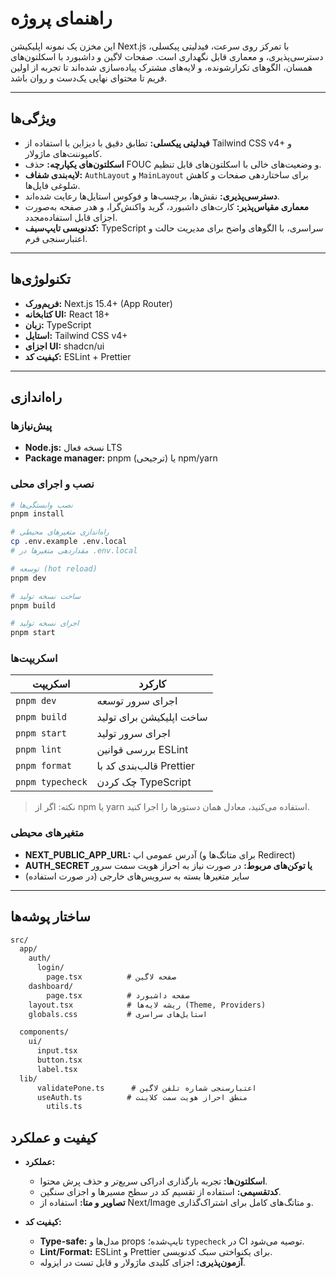 # راهنمای پروژه

این مخزن یک نمونه اپلیکیشن Next.js با تمرکز روی سرعت، فیدلیتی پیکسلی، دسترسی‌پذیری، و معماری قابل نگهداری است. صفحات لاگین و داشبورد با اسکلتون‌های همسان، الگوهای تکرارشونده، و لایه‌های مشترک پیاده‌سازی شده‌اند تا تجربه از اولین فریم تا محتوای نهایی یک‌دست و روان باشد.

---

## ویژگی‌ها

- **فیدلیتی پیکسلی:** تطابق دقیق با دیزاین با استفاده از Tailwind CSS v4+ و کامپوننت‌های ماژولار.
- **اسکلتون‌های یکپارچه:** حذف FOUC و وضعیت‌های خالی با اسکلتون‌های قابل تنظیم.
- **لایه‌بندی شفاف:** `AuthLayout` و `MainLayout` برای ساختاردهی صفحات و کاهش شلوغی فایل‌ها.
- **دسترسی‌پذیری:** نقش‌ها، برچسب‌ها و فوکوس استایل‌ها رعایت شده‌اند.
- **معماری مقیاس‌پذیر:** کارت‌های داشبورد، گرید واکنش‌گرا، و هدر صفحه به‌صورت اجزای قابل استفاده‌مجدد.
- **کدنویسی تایپ‌سیف:** TypeScript سراسری، با الگوهای واضح برای مدیریت حالت و اعتبارسنجی فرم.

---

## تکنولوژی‌ها

- **فریم‌ورک:** Next.js 15.4+ (App Router)
- **کتابخانه UI:** React 18+
- **زبان:** TypeScript
- **استایل:** Tailwind CSS v4+
- **اجزای UI:** shadcn/ui
- **کیفیت کد:** ESLint + Prettier

---

## راه‌اندازی

### پیش‌نیازها

- **Node.js:** نسخه فعال LTS
- **Package manager:** pnpm (ترجیحی) یا npm/yarn

### نصب و اجرای محلی

```bash
# نصب وابستگی‌ها
pnpm install

# راه‌اندازی متغیرهای محیطی
cp .env.example .env.local
# مقداردهی متغیرها در .env.local

# توسعه (hot reload)
pnpm dev

# ساخت نسخه تولید
pnpm build

# اجرای نسخه تولید
pnpm start
```

### اسکریپت‌ها

| اسکریپت          | کارکرد                   |
| ---------------- | ------------------------ |
| `pnpm dev`       | اجرای سرور توسعه         |
| `pnpm build`     | ساخت اپلیکیشن برای تولید |
| `pnpm start`     | اجرای سرور تولید         |
| `pnpm lint`      | بررسی قوانین ESLint      |
| `pnpm format`    | قالب‌بندی کد با Prettier |
| `pnpm typecheck` | چک کردن TypeScript       |

> نکته: اگر از npm یا yarn استفاده می‌کنید، معادل همان دستورها را اجرا کنید.

### متغیرهای محیطی

- **NEXT_PUBLIC_APP_URL:** آدرس عمومی اپ (برای متاتگ‌ها و Redirect)
- **AUTH_SECRET یا توکن‌های مربوط:** در صورت نیاز به احراز هویت سمت سرور
- سایر متغیرها بسته به سرویس‌های خارجی (در صورت استفاده)

---

## ساختار پوشه‌ها

```txt
src/
  app/
    auth/
      login/
        page.tsx          # صفحه لاگین
    dashboard/
        page.tsx          # صفحه داشبورد
    layout.tsx            # ریشه لایه‌ها (Theme, Providers)
    globals.css           # استایل‌های سراسری

  components/
    ui/
      input.tsx
      button.tsx
      label.tsx
  lib/
      validatePone.ts      # اعتبارسنجی شماره تلفن لاگین
      useAuth.ts          # منطق احراز هویت سمت کلاینت
        utils.ts
```

## کیفیت و عملکرد

- **عملکرد:**

  - **اسکلتون‌ها:** تجربه بارگذاری ادراکی سریع‌تر و حذف پرش محتوا.
  - **کدتقسیمی:** استفاده از تقسیم کد در سطح مسیرها و اجزای سنگین.
  - **تصاویر و متا:** استفاده از Next/Image و متاتگ‌های کامل برای اشتراک‌گذاری.

- **کیفیت کد:**
  - **Type-safe:** مدل‌ها و props تایپ‌شده؛ `typecheck` در CI توصیه می‌شود.
  - **Lint/Format:** ESLint و Prettier برای یکنواختی سبک کدنویسی.
  - **آزمون‌پذیری:** اجزای کلیدی ماژولار و قابل تست در ایزوله.
